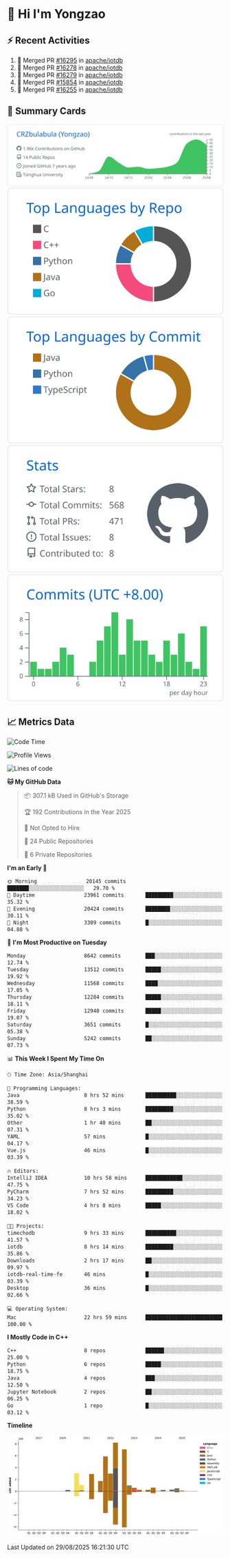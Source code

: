 # 👋 Hi I'm Yongzao

## ⚡ Recent Activities
<!--START_SECTION:activity-->
1. 🎉 Merged PR [#16295](https://github.com/apache/iotdb/pull/16295) in [apache/iotdb](https://github.com/apache/iotdb)
2. 🎉 Merged PR [#16278](https://github.com/apache/iotdb/pull/16278) in [apache/iotdb](https://github.com/apache/iotdb)
3. 🎉 Merged PR [#16279](https://github.com/apache/iotdb/pull/16279) in [apache/iotdb](https://github.com/apache/iotdb)
4. 🎉 Merged PR [#15854](https://github.com/apache/iotdb/pull/15854) in [apache/iotdb](https://github.com/apache/iotdb)
5. 🎉 Merged PR [#16255](https://github.com/apache/iotdb/pull/16255) in [apache/iotdb](https://github.com/apache/iotdb)
<!--END_SECTION:activity-->

## 🎑 Summary Cards

[![](https://raw.githubusercontent.com/CRZbulabula/CRZbulabula/main/profile-summary-card-output/github/0-profile-details.svg)](https://github.com/vn7n24fzkq/github-profile-summary-cards)
[![](https://raw.githubusercontent.com/CRZbulabula/CRZbulabula/main/profile-summary-card-output/github/1-repos-per-language.svg)](https://github.com/vn7n24fzkq/github-profile-summary-cards) [![](https://raw.githubusercontent.com/CRZbulabula/CRZbulabula/main/profile-summary-card-output/github/2-most-commit-language.svg)](https://github.com/vn7n24fzkq/github-profile-summary-cards)
[![](https://raw.githubusercontent.com/CRZbulabula/CRZbulabula/main/profile-summary-card-output/github/3-stats.svg)](https://github.com/vn7n24fzkq/github-profile-summary-cards) [![](https://raw.githubusercontent.com/CRZbulabula/CRZbulabula/main/profile-summary-card-output/github/4-productive-time.svg)](https://github.com/vn7n24fzkq/github-profile-summary-cards)

## 📈 Metrics Data

<!--START_SECTION:waka-->
![Code Time](http://img.shields.io/badge/Code%20Time-1%2C157%20hrs%2026%20mins-blue)

![Profile Views](http://img.shields.io/badge/Profile%20Views-1-blue)

![Lines of code](https://img.shields.io/badge/From%20Hello%20World%20I%27ve%20Written-36.5%20million%20lines%20of%20code-blue)

**🐱 My GitHub Data** 

> 📦 307.1 kB Used in GitHub's Storage 
 > 
> 🏆 192 Contributions in the Year 2025
 > 
> 🚫 Not Opted to Hire
 > 
> 📜 24 Public Repositories 
 > 
> 🔑 6 Private Repositories 
 > 
**I'm an Early 🐤** 

```text
🌞 Morning                20145 commits       ███████░░░░░░░░░░░░░░░░░░   29.70 % 
🌆 Daytime                23961 commits       █████████░░░░░░░░░░░░░░░░   35.32 % 
🌃 Evening                20424 commits       ████████░░░░░░░░░░░░░░░░░   30.11 % 
🌙 Night                  3309 commits        █░░░░░░░░░░░░░░░░░░░░░░░░   04.88 % 
```
📅 **I'm Most Productive on Tuesday** 

```text
Monday                   8642 commits        ███░░░░░░░░░░░░░░░░░░░░░░   12.74 % 
Tuesday                  13512 commits       █████░░░░░░░░░░░░░░░░░░░░   19.92 % 
Wednesday                11568 commits       ████░░░░░░░░░░░░░░░░░░░░░   17.05 % 
Thursday                 12284 commits       █████░░░░░░░░░░░░░░░░░░░░   18.11 % 
Friday                   12940 commits       █████░░░░░░░░░░░░░░░░░░░░   19.07 % 
Saturday                 3651 commits        █░░░░░░░░░░░░░░░░░░░░░░░░   05.38 % 
Sunday                   5242 commits        ██░░░░░░░░░░░░░░░░░░░░░░░   07.73 % 
```


📊 **This Week I Spent My Time On** 

```text
🕑︎ Time Zone: Asia/Shanghai

💬 Programming Languages: 
Java                     8 hrs 52 mins       ██████████░░░░░░░░░░░░░░░   38.59 % 
Python                   8 hrs 3 mins        █████████░░░░░░░░░░░░░░░░   35.02 % 
Other                    1 hr 40 mins        ██░░░░░░░░░░░░░░░░░░░░░░░   07.31 % 
YAML                     57 mins             █░░░░░░░░░░░░░░░░░░░░░░░░   04.17 % 
Vue.js                   46 mins             █░░░░░░░░░░░░░░░░░░░░░░░░   03.39 % 

🔥 Editors: 
IntelliJ IDEA            10 hrs 58 mins      ████████████░░░░░░░░░░░░░   47.75 % 
PyCharm                  7 hrs 52 mins       █████████░░░░░░░░░░░░░░░░   34.23 % 
VS Code                  4 hrs 8 mins        █████░░░░░░░░░░░░░░░░░░░░   18.02 % 

🐱‍💻 Projects: 
timechodb                9 hrs 33 mins       ██████████░░░░░░░░░░░░░░░   41.57 % 
iotdb                    8 hrs 14 mins       █████████░░░░░░░░░░░░░░░░   35.86 % 
Downloads                2 hrs 17 mins       ██░░░░░░░░░░░░░░░░░░░░░░░   09.97 % 
iotdb-real-time-fe       46 mins             █░░░░░░░░░░░░░░░░░░░░░░░░   03.39 % 
Desktop                  36 mins             █░░░░░░░░░░░░░░░░░░░░░░░░   02.66 % 

💻 Operating System: 
Mac                      22 hrs 59 mins      █████████████████████████   100.00 % 
```

**I Mostly Code in C++** 

```text
C++                      8 repos             ██████░░░░░░░░░░░░░░░░░░░   25.00 % 
Python                   6 repos             █████░░░░░░░░░░░░░░░░░░░░   18.75 % 
Java                     4 repos             ███░░░░░░░░░░░░░░░░░░░░░░   12.50 % 
Jupyter Notebook         2 repos             ██░░░░░░░░░░░░░░░░░░░░░░░   06.25 % 
Go                       1 repo              █░░░░░░░░░░░░░░░░░░░░░░░░   03.12 % 
```



**Timeline**

![Lines of Code chart](https://raw.githubusercontent.com/CRZbulabula/CRZbulabula/main/assets/bar_graph.png)


 Last Updated on 29/08/2025 16:21:30 UTC
<!--END_SECTION:waka-->

